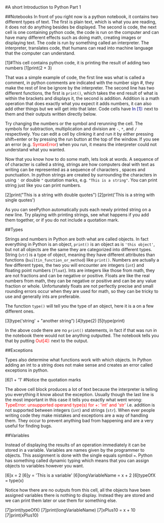 #A short Introduction to Python Part 1


##Notebooks
In front of you right now is a python notebook, it contains two different types of text. The first is plain text, which is what you are reading, it does not do anything besides be displayed. The second is code, the next cell is one containing python code, the code is run on the computer and can have many different effects such as doing math, creating images or displaying text. The code is run by something called an interpreter. The interpreter, translates code, that humans can read into machine language that the computer can understand.

[1]#This cell contains python code, it is printing the result of adding two numbers
[1]print(2 + 3)

That was a simple example of code, the first line was what is called a comment, in python comments are indicated with  the number sign #, they make the rest of line be ignore by the interpreter. The second line has two different functions, the first is `print()`, which takes the end result of what is within the brackets and displays it, the second is addition. Addition is a math operation that does exactly what you expect it adds numbers, it can also add other things but we will get into that later. Code cells have <font color=darkblue>In [1]:</font> next to them and their outputs written directly below.

Try changing the numbers or the symbol and rerunning the cell. The symbols for subtraction, multiplication and division are `-`, `*`, and `/` respectively. You can edit a cell by clinking it and run it by either pressing shift+enter or by pressing the run button at the top of the window. If you see an error (e.g. <font color=red>SyntaxError</font>) when you run, it means the interpreter could not understand what you wanted.


Now that you know how to do some math, lets look at words. A sequence of of character is called a string, strings are how computers deal with text as writing can be represented as a sequence of characters , spaces and punctuation. In python strings are created by surrounding the characters in using `'` or double `"` quotation marks, e.g. `"This is a string"`. You can print string just like you can print numbers.

[2]print("This is a string with double quotes")
[2]print('This is a string with single quotes')

As you can seePython automatically puts each newly printed string on a new line. Try playing with printing strings, see what happens if you add them together, or if you do not include a quotation mark.


##Types


Strings and numbers in Python are both what are called objects. In fact everything in Python is an object, `print()` is an object as is `'this object'`, but not all objects are the same they are categorized into different types. String (`str`) is a type of object, meaning they have different attributes than functions (`builtin_function_or_method`) like `print()`. Numbers are actually a few different types, the two you will encounter are integers (`int`) and floating point numbers (`float`). Ints are integers like those from math, they are not fractions and can be negative or positive. Floats are like the real numbers from math, they can be negative or positive and can be any value fraction or whole. Unfortunately floats are not perfectly precise and small rounding errors occur when they are used for math, so they can be tricky to use and generally ints are preferable.

The function `type()` will tell you the type of an object, here it is a on a few different ones.

[3]type('string' + "another string")
[4]type(2)
[5]type(print)

In the above code there are no `print()` statements, in fact if that was run in the notebook there would not be anything outputted. The notebook tells you that by putting <font color=red>Out[4]:</font> next to the output.


##Exceptions

Types also determine what functions work with which objects. In Python adding an int to a string does not make sense and creates an error called exceptions in python.

[6]1 + '1' #Notice the quotation marks

The above cell block produces a lot of text because the interpreter is telling you everything it know about the exception. Usually though the last line is the most important in this case it tells you exactly what went wrong: <font color=red> TypeError: unsupported operand type(s) for +: 'int' and 'str'</font> i.e. addition is not supported between integers (`int`) and strings (`str`). When ever people  writing code they make mistakes and exceptions are a way of handling them. They occur to prevent anything bad from happening and are a very useful for finding bugs.


##Variables


Instead of displaying the results of an operation immediately it can be stored in a variable. Variables are names given by the programmer to objects. This assignment is done with the single equals symbol `=`. Python has something called dynamic typing which means that you can assign objects to variables however you want.

[6]x = 2
[6]y = 'This is a variable'
[6]longVariableName = x + 2
[6]typeOfX = type(x)

Notice how there are no outputs from this cell, all the objects have been assigned variables there is nothing to display. Instead they are stored and we can print them later or use them for something else.

[7]print(typeOfX)
[7]print(longVariableName)
[7]xPlus10 = x + 10
[7]print(xPlus10)
